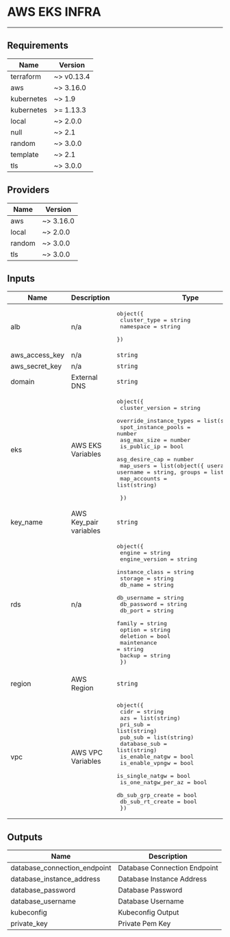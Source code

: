 # AWS EKS INFRA
---

<!-- BEGINNING OF PRE-COMMIT-TERRAFORM DOCS HOOK -->
## Requirements

| Name | Version |
|------|---------|
| terraform | ~> v0.13.4 |
| aws | ~> 3.16.0 |
| kubernetes | ~> 1.9 |
| kubernetes | >= 1.13.3 |
| local | ~> 2.0.0 |
| null | ~> 2.1 |
| random | ~> 3.0.0 |
| template | ~> 2.1 |
| tls | ~> 3.0.0 |

## Providers

| Name | Version |
|------|---------|
| aws | ~> 3.16.0 |
| local | ~> 2.0.0 |
| random | ~> 3.0.0 |
| tls | ~> 3.0.0 |

## Inputs

| Name | Description | Type | Default | Required |
|------|-------------|------|---------|:--------:|
| alb | n/a | <pre>object({<br>    cluster_type = string<br>    namespace    = string<br>  })</pre> | n/a | yes |
| aws\_access\_key | n/a | `string` | n/a | yes |
| aws\_secret\_key | n/a | `string` | n/a | yes |
| domain | External DNS | `string` | n/a | yes |
| eks | AWS EKS Variables | <pre>object({<br>    cluster_version         = string<br>    override_instance_types = list(string)<br>    spot_instance_pools     = number<br>    asg_max_size            = number<br>    is_public_ip            = bool<br>    asg_desire_cap          = number<br>    map_users               = list(object({ userarn = string, username = string, groups = list(string) }))<br>    map_accounts            = list(string)<br><br>  })</pre> | n/a | yes |
| key\_name | AWS Key\_pair variables | `string` | n/a | yes |
| rds | n/a | <pre>object({<br>    engine         = string<br>    engine_version = string<br>    instance_class = string<br>    storage        = string<br>    db_name        = string<br>    db_username    = string<br>    db_password    = string<br>    db_port        = string<br>    family         = string<br>    option         = string<br>    deletion       = bool<br>    maintenance    = string<br>    backup         = string<br>  })</pre> | n/a | yes |
| region | AWS Region | `string` | `"ap-southeast-1"` | no |
| vpc | AWS VPC Variables | <pre>object({<br>    cidr                = string<br>    azs                 = list(string)<br>    pri_sub             = list(string)<br>    pub_sub             = list(string)<br>    database_sub        = list(string)<br>    is_enable_natgw     = bool<br>    is_enable_vpngw     = bool<br>    is_single_natgw     = bool<br>    is_one_natgw_per_az = bool<br>    db_sub_grp_create   = bool<br>    db_sub_rt_create    = bool<br>  })</pre> | n/a | yes |

## Outputs

| Name | Description |
|------|-------------|
| database\_connection\_endpoint | Database Connection Endpoint |
| database\_instance\_address | Database Instance Address |
| database\_password | Database Password |
| database\_username | Database Username |
| kubeconfig | Kubeconfig Output |
| private\_key | Private Pem Key |

<!-- END OF PRE-COMMIT-TERRAFORM DOCS HOOK -->
